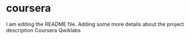 # coursera
I am editing the README file. Adding some more details about the project description
Coursera Qwiklabs
